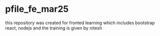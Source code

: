 # pfile_fe_mar25
this repository was created for fronted learning which includes  bootstrap react, nodejs and the training is given by nitesh
